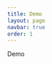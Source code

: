```yaml
---
title: Demo
layout: page
navbar: true
order: 1
---
```


<section class="wrapper style1 fullscreen fade-up">
  <div class="inner">
    <div class="row gtr-uniform">
      <p>Demo</p>
    </div>
  </div>
</section>